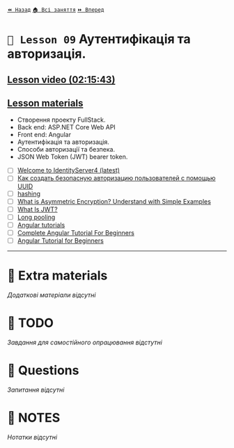 [`⏪ Назад`](../08/README.md)  [`🏠 Всі заняття`](../../README.md)  [`⏩ Вперед`](../10/README.md)

# `📗 Lesson 09` Аутентифікація та авторизація.  

## [Lesson video (02:15:43)](https://youtu.be/l_qpc5wbZVY)

## [Lesson materials](https://lms.ithillel.ua/groups/65a65fe34c3a2d3372eef8ea/lessons/65a65fe44c3a2d3372eef973)

- Створення проекту FullStack.  
- Back end: ASP.NET Core Web API  
- Front end: Angular  
- Аутентифікація та авторизація.  
- Способи авторизації та безпека.  
- JSON Web Token (JWT) bearer token. 

- [ ] [Welcome to IdentityServer4 (latest)](https://identityserver4.readthedocs.io/en/latest/)  
- [ ] [Как создать безопасную авторизацию пользователей с помощью UUID](https://dou.ua/forums/topic/34491/)  
- [ ] [hashing](https://www.techtarget.com/searchdatamanagement/definition/hashing)  
- [ ] [What is Asymmetric Encryption? Understand with Simple Examples](https://cheapsslsecurity.com/blog/what-is-asymmetric-encryption-understand-with-simple-examples/)  
- [ ] [What Is JWT?](https://www.akana.com/blog/what-is-jwt)  
- [ ] [Long pooling](https://medium.com/system-design-blog/long-polling-vs-websockets-vs-server-sent-events-c43ba96df7c1)  
- [ ] [Angular tutorials](https://angular.io/tutorial)  
- [ ] [Complete Angular Tutorial For Beginners](https://www.tektutorialshub.com/angular-tutorial/)  
- [ ] [Angular Tutorial for Beginners](https://ng-girls.gitbook.io/todo-list-tutorial/v/stackblitz/)  

---

# 📘 Extra materials

*Додаткові матеріали відсутні*

# 📘 TODO
*Завдання для самостійного опрацювання відстутні*

# 📘 Questions
*Запитання відсутні*

# 📘 NOTES
*Нотатки відсутні*